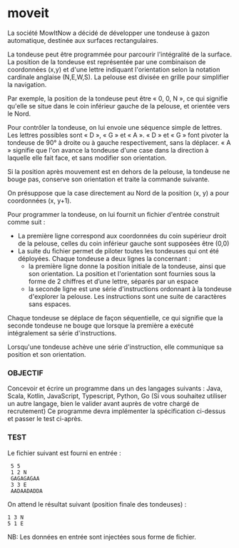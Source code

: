 
# moveit
La société MowItNow a décidé de développer une tondeuse à gazon automatique, destinée aux surfaces rectangulaires.  

La tondeuse peut être programmée pour parcourir l'intégralité de la surface. La position de la tondeuse est représentée par une combinaison de coordonnées (x,y) et d'une                             lettre indiquant l'orientation selon la notation cardinale anglaise (N,E,W,S). La pelouse est divisée en grille pour simplifier la navigation.   

Par exemple, la position de la tondeuse peut être « 0, 0, N », ce qui signifie qu'elle se situe dans le coin inférieur gauche de la pelouse, et orientée vers le Nord.  

Pour contrôler la tondeuse, on lui envoie une séquence simple de lettres. Les lettres possibles sont « D », « G » et « A ». « D » et « G » font pivoter la tondeuse de 90° à droite ou à gauche respectivement, sans la déplacer. « A » signifie que l'on avance la tondeuse d'une case dans la direction à laquelle elle fait face, et sans modifier son orientation. 

 Si la position après mouvement est en dehors de la pelouse, la tondeuse ne bouge pas, conserve son orientation et traite la commande suivante.   

On présuppose que la case directement au Nord de la position (x, y) a pour coordonnées (x, y+1).  

Pour programmer la tondeuse, on lui fournit un fichier d'entrée construit comme suit : 



 - La première ligne correspond aux coordonnées du coin supérieur droit de la pelouse, celles du coin inférieur gauche sont supposées être (0,0) 
 - La suite du fichier permet de piloter toutes les tondeuses qui ont été déployées. Chaque  tondeuse a deux lignes la concernant : 
	 - la première ligne donne la position initiale de la tondeuse, ainsi que son orientation. La position et l'orientation sont fournies sous la forme de 2 chiffres et d’une lettre, séparés par un espace 
	 - la seconde ligne est une série d'instructions ordonnant à la tondeuse d'explorer la pelouse. Les instructions sont une suite de caractères sans espaces.  

Chaque tondeuse se déplace de façon séquentielle, ce qui signifie que la seconde tondeuse ne bouge que lorsque la première a exécuté intégralement sa série d'instructions.  

Lorsqu'une tondeuse achève une série d'instruction, elle communique sa position et son orientation.  
### OBJECTIF 
Concevoir et écrire un programme dans un des langages suivants : Java, Scala, Kotlin, JavaScript, Typescript, Python, Go (Si vous souhaitez utiliser un autre langage, bien le valider  avant auprès de votre chargé de recrutement)  Ce programme devra implémenter la spécification ci-dessus et passer le test ci-après.  
### TEST 
Le fichier suivant est fourni en entrée : 

     5 5 
     1 2 N 
     GAGAGAGAA 
     3 3 E 
     AADAADADDA  

On attend le résultat suivant (position finale des tondeuses) : 


    1 3 N
    5 1 E




NB: Les données en entrée sont injectées sous forme de fichier.
